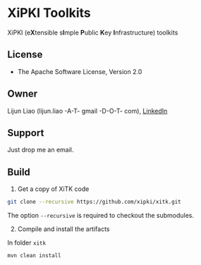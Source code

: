 # XiPKI Toolkits
XiPKI (e**X**tensible s**I**mple **P**ublic **K**ey **I**nfrastructure) toolkits

## License
* The Apache Software License, Version 2.0

## Owner
Lijun Liao (lijun.liao -A-T- gmail -D-O-T- com), [LinkedIn](https://www.linkedin.com/in/lijun-liao-644696b8)

## Support
Just drop me an email.

## Build

1. Get a copy of XiTK code
  ```sh
  git clone --recursive https://github.com/xipki/xitk.git
  ```
  The option `--recursive` is required to checkout the submodules.

2. Compile and install the artifacts

  In folder `xitk`
  ```sh
  mvn clean install
  ```

